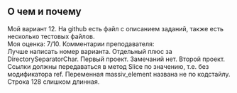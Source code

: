 ## О чем и почему
Мой вариант 12. На github есть файл с описанием заданий, также есть несколько тестовых файлов. <br>
Моя оценка: 7/10. Комментарии преподавателя: <br>
Лучше написать номер варианта. Отдельный плюс за DirectorySeparatorChar.
Первый проект. Замечаний нет.
Второй проект. Ссылки должны передаваться в метод Slice по значению, т.е. без модификатора ref. Переменная massiv_element названа не по кодстайлу. Строка 128 слишком длинная. 